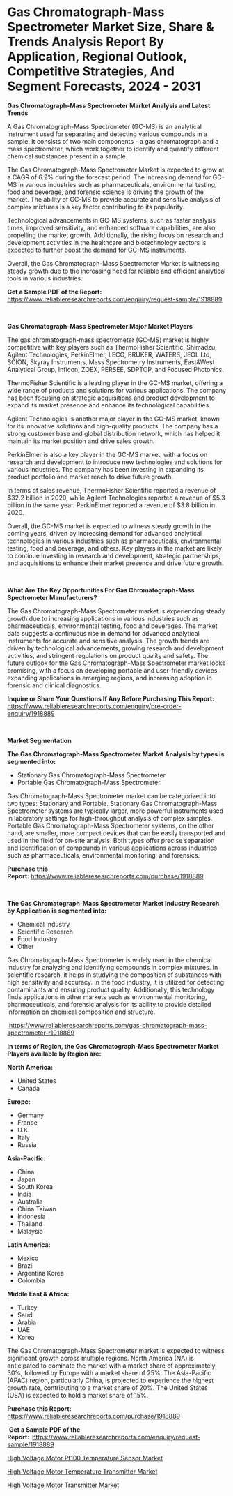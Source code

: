 <p><h1>Gas Chromatograph-Mass Spectrometer Market Size, Share & Trends Analysis Report By Application, Regional Outlook, Competitive Strategies, And Segment Forecasts, 2024 - 2031</h1></p><p><strong>Gas Chromatograph-Mass Spectrometer Market Analysis and Latest Trends</strong></p>
<p><p>A Gas Chromatograph-Mass Spectrometer (GC-MS) is an analytical instrument used for separating and detecting various compounds in a sample. It consists of two main components - a gas chromatograph and a mass spectrometer, which work together to identify and quantify different chemical substances present in a sample.</p><p>The Gas Chromatograph-Mass Spectrometer Market is expected to grow at a CAGR of 6.2% during the forecast period. The increasing demand for GC-MS in various industries such as pharmaceuticals, environmental testing, food and beverage, and forensic science is driving the growth of the market. The ability of GC-MS to provide accurate and sensitive analysis of complex mixtures is a key factor contributing to its popularity.</p><p>Technological advancements in GC-MS systems, such as faster analysis times, improved sensitivity, and enhanced software capabilities, are also propelling the market growth. Additionally, the rising focus on research and development activities in the healthcare and biotechnology sectors is expected to further boost the demand for GC-MS instruments.</p><p>Overall, the Gas Chromatograph-Mass Spectrometer Market is witnessing steady growth due to the increasing need for reliable and efficient analytical tools in various industries.</p></p>
<p><strong>Get a Sample PDF of the Report:&nbsp;</strong> <a href="https://www.reliableresearchreports.com/enquiry/request-sample/1918889">https://www.reliableresearchreports.com/enquiry/request-sample/1918889</a></p>
<p>&nbsp;</p>
<p><strong>Gas Chromatograph-Mass Spectrometer Major Market Players</strong></p>
<p><p>The gas chromatograph-mass spectrometer (GC-MS) market is highly competitive with key players such as ThermoFisher Scientific, Shimadzu, Agilent Technologies, PerkinElmer, LECO, BRUKER, WATERS, JEOL Ltd, SCION, Skyray Instruments, Mass Spectrometry Instruments, East&West Analytical Group, Inficon, ZOEX, PERSEE, SDPTOP, and Focused Photonics.</p><p>ThermoFisher Scientific is a leading player in the GC-MS market, offering a wide range of products and solutions for various applications. The company has been focusing on strategic acquisitions and product development to expand its market presence and enhance its technological capabilities.</p><p>Agilent Technologies is another major player in the GC-MS market, known for its innovative solutions and high-quality products. The company has a strong customer base and global distribution network, which has helped it maintain its market position and drive sales growth.</p><p>PerkinElmer is also a key player in the GC-MS market, with a focus on research and development to introduce new technologies and solutions for various industries. The company has been investing in expanding its product portfolio and market reach to drive future growth.</p><p>In terms of sales revenue, ThermoFisher Scientific reported a revenue of $32.2 billion in 2020, while Agilent Technologies reported a revenue of $5.3 billion in the same year. PerkinElmer reported a revenue of $3.8 billion in 2020.</p><p>Overall, the GC-MS market is expected to witness steady growth in the coming years, driven by increasing demand for advanced analytical technologies in various industries such as pharmaceuticals, environmental testing, food and beverage, and others. Key players in the market are likely to continue investing in research and development, strategic partnerships, and acquisitions to enhance their market presence and drive future growth.</p></p>
<p>&nbsp;</p>
<p><strong>What Are The Key Opportunities For Gas Chromatograph-Mass Spectrometer Manufacturers?</strong></p>
<p><p>The Gas Chromatograph-Mass Spectrometer market is experiencing steady growth due to increasing applications in various industries such as pharmaceuticals, environmental testing, food and beverages. The market data suggests a continuous rise in demand for advanced analytical instruments for accurate and sensitive analysis. The growth trends are driven by technological advancements, growing research and development activities, and stringent regulations on product quality and safety. The future outlook for the Gas Chromatograph-Mass Spectrometer market looks promising, with a focus on developing portable and user-friendly devices, expanding applications in emerging regions, and increasing adoption in forensic and clinical diagnostics.</p></p>
<p><strong>Inquire or Share Your Questions If Any Before Purchasing This Report:</strong> <a href="https://www.reliableresearchreports.com/enquiry/pre-order-enquiry/1918889">https://www.reliableresearchreports.com/enquiry/pre-order-enquiry/1918889</a></p>
<p>&nbsp;</p>
<p><strong>Market Segmentation</strong></p>
<p><strong>The Gas Chromatograph-Mass Spectrometer Market Analysis by types is segmented into:</strong></p>
<p><ul><li>Stationary Gas Chromatograph-Mass Spectrometer</li><li>Portable Gas Chromatograph-Mass Spectrometer</li></ul></p>
<p><p>Gas Chromatograph-Mass Spectrometer market can be categorized into two types: Stationary and Portable. Stationary Gas Chromatograph-Mass Spectrometer systems are typically larger, more powerful instruments used in laboratory settings for high-throughput analysis of complex samples. Portable Gas Chromatograph-Mass Spectrometer systems, on the other hand, are smaller, more compact devices that can be easily transported and used in the field for on-site analysis. Both types offer precise separation and identification of compounds in various applications across industries such as pharmaceuticals, environmental monitoring, and forensics.</p></p>
<p><strong>Purchase this Report:&nbsp;</strong><a href="https://www.reliableresearchreports.com/purchase/1918889">https://www.reliableresearchreports.com/purchase/1918889</a></p>
<p>&nbsp;</p>
<p><strong>The Gas Chromatograph-Mass Spectrometer Market Industry Research by Application is segmented into:</strong></p>
<p><ul><li>Chemical Industry</li><li>Scientific Research</li><li>Food Industry</li><li>Other</li></ul></p>
<p><p>Gas Chromatograph-Mass Spectrometer is widely used in the chemical industry for analyzing and identifying compounds in complex mixtures. In scientific research, it helps in studying the composition of substances with high sensitivity and accuracy. In the food industry, it is utilized for detecting contaminants and ensuring product quality. Additionally, this technology finds applications in other markets such as environmental monitoring, pharmaceuticals, and forensic analysis for its ability to provide detailed information on chemical composition and structure.</p></p>
<p><a href="https://www.reliableresearchreports.com/gas-chromatograph-mass-spectrometer-r1918889">&nbsp;https://www.reliableresearchreports.com/gas-chromatograph-mass-spectrometer-r1918889</a></p>
<p><strong>In terms of Region, the Gas Chromatograph-Mass Spectrometer Market Players available by Region are:</strong></p>
<p>
    <p> <strong> North America: </strong>
        <ul>
            <li>United States</li>
            <li>Canada</li>
        </ul>
        </p> 
    <p> <strong> Europe: </strong>
        <ul>
            <li>Germany</li>
            <li>France</li>
            <li>U.K.</li>
            <li>Italy</li>
            <li>Russia</li>
        </ul>
        </p> 
    <p> <strong> Asia-Pacific: </strong>
        <ul>
            <li>China</li>
            <li>Japan</li>
            <li>South Korea</li>
            <li>India</li>
            <li>Australia</li>
            <li>China Taiwan</li>
            <li>Indonesia</li>
            <li>Thailand</li>
            <li>Malaysia</li>
        </ul>
        </p> 
    <p> <strong> Latin America: </strong>
        <ul>
            <li>Mexico</li>
            <li>Brazil</li>
            <li>Argentina Korea</li>
            <li>Colombia</li>
        </ul>
        </p> 
    <p> <strong> Middle East & Africa: </strong>
        <ul>
            <li>Turkey</li>
            <li>Saudi</li>
            <li>Arabia</li>
            <li>UAE</li>
            <li>Korea</li>
        </ul>
    </p>
    </p>
<p><p>The Gas Chromatograph-Mass Spectrometer market is expected to witness significant growth across multiple regions. North America (NA) is anticipated to dominate the market with a market share of approximately 30%, followed by Europe with a market share of 25%. The Asia-Pacific (APAC) region, particularly China, is projected to experience the highest growth rate, contributing to a market share of 20%. The United States (USA) is expected to hold a market share of 15%.</p></p>
<p><strong>Purchase this Report: </strong><a href="https://www.reliableresearchreports.com/purchase/1918889">https://www.reliableresearchreports.com/purchase/1918889</a></p>
<p>&nbsp;<strong>Get a Sample PDF of the Report:&nbsp;&nbsp;</strong><a href="https://www.reliableresearchreports.com/enquiry/request-sample/1918889">https://www.reliableresearchreports.com/enquiry/request-sample/1918889</a></p>
<p><strong></strong></p>
<p><p><a href="https://github.com/cecuraprangm/Market-Research-Report-List-3/blob/main/high-voltage-motor-pt100-temperature-sensor-market.md">High Voltage Motor Pt100 Temperature Sensor Market</a></p><p><a href="https://github.com/ChiragRP21/Market-Research-Report-List-5/blob/main/high-voltage-motor-temperature-transmitter-market.md">High Voltage Motor Temperature Transmitter Market</a></p><p><a href="https://github.com/jasminebabez/Market-Research-Report-List-1/blob/main/high-voltage-motor-transmitter-market.md">High Voltage Motor Transmitter Market</a></p></p>